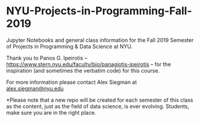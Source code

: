 # NYU-Projects-in-Programming-Fall-2019

Jupyter Notebooks and general class information for the Fall 2019 Semester of Projects in Programming & Data Science at NYU. 

Thank you to Panos G. Ipeirotis – https://www.stern.nyu.edu/faculty/bio/panagiotis-ipeirotis – for the inspiration (and sometimes the verbatim code) for this course.

For more information please contact Alex Siegman at alex.siegman@nyu.edu 

*Please note that a new repo will be created for each semester of this class as the content, just as the field of data science, is ever evolving. Students, make sure you are in the right place. 
